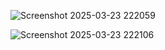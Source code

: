 
![Screenshot 2025-03-23 222059](https://github.com/user-attachments/assets/c1bc712a-01b8-4cc7-ae4d-12c0e1cdd37e)

![Screenshot 2025-03-23 222106](https://github.com/user-attachments/assets/801cfa86-f218-4911-8710-ad798090368a)
